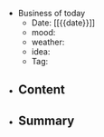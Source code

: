 - Business of today
	- Date: [[{{date}}]]
	- mood:
	- weather:
	- idea:
	- Tag:
- Content
	- 
- Summary
	- 